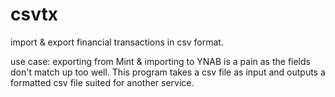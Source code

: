 # csvtx

import & export financial transactions in csv format.

use case: exporting from Mint & importing to YNAB is a pain as the fields
don't match up too well. This program takes a csv file as input and outputs
a formatted csv file suited for another service.

